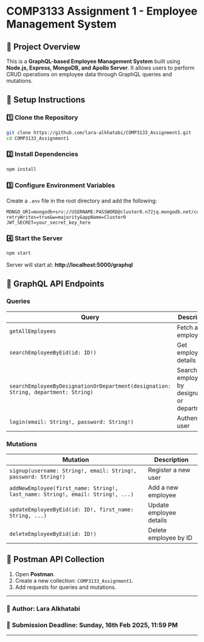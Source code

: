 # COMP3133 Assignment 1 - Employee Management System

## 📌 Project Overview
This is a **GraphQL-based Employee Management System** built using **Node.js, Express, MongoDB, and Apollo Server**. It allows users to perform CRUD operations on employee data through GraphQL queries and mutations.

## 🚀 Setup Instructions
### 1️⃣ Clone the Repository
```sh
git clone https://github.com/lara-alkhatabi/COMP3133_Assignment1.git
cd COMP3133_Assignment1
```

### 2️⃣ Install Dependencies
```sh
npm install
```

### 3️⃣ Configure Environment Variables
Create a `.env` file in the root directory and add the following:
```env
MONGO_URI=mongodb+srv://USERNAME:PASSWORD@cluster0.n72jq.mongodb.net/comp3133_101461068_assignment1?retryWrites=true&w=majority&appName=Cluster0
JWT_SECRET=your_secret_key_here
```

### 4️⃣ Start the Server
```sh
npm start
```

Server will start at: **http://localhost:5000/graphql**

## 📌 GraphQL API Endpoints
### Queries
| Query | Description |
|--------|-------------|
| `getAllEmployees` | Fetch all employees |
| `searchEmployeeByEid(id: ID!)` | Get employee details by ID |
| `searchEmployeeByDesignationOrDepartment(designation: String, department: String)` | Search employees by designation or department |
| `login(email: String!, password: String!)` | Authenticate user |

### Mutations
| Mutation | Description |
|-------------|----------------|
| `signup(username: String!, email: String!, password: String!)` | Register a new user |
| `addNewEmployee(first_name: String!, last_name: String!, email: String!, ...)` | Add a new employee |
| `updateEmployeeByEid(id: ID!, first_name: String, ...)` | Update employee details |
| `deleteEmployeeByEid(id: ID!)` | Delete employee by ID |

## 📝 Postman API Collection
1. Open **Postman**.
2. Create a new collection: `COMP3133_Assignment1`.
3. Add requests for queries and mutations.

---
### 📌 **Author**: Lara Alkhatabi
### 📆 **Submission Deadline**: Sunday, 16th Feb 2025, 11:59 PM
---
